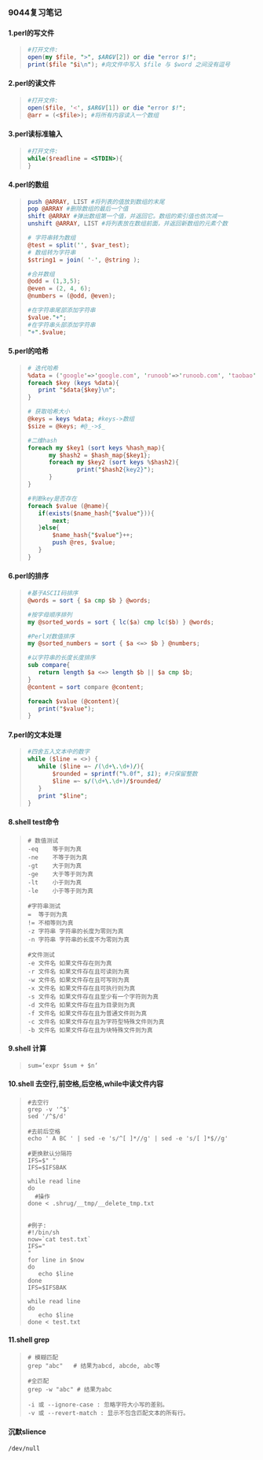 ### 9044复习笔记

#### 1.perl的写文件

>```perl
> #打开文件:
> open(my $file, ">", $ARGV[2]) or die "error $!";
> print($file "$i\n"); #向文件中写入 $file 与 $word 之间没有逗号
>```

#### 2.perl的读文件

>```perl
> #打开文件:
> open($file, '<', $ARGV[1]) or die "error $!";
> @arr = (<$file>); #将所有内容读入一个数组
>```

#### 3.perl读标准输入

>```perl
> #打开文件:
> while($readline = <STDIN>){
> }
>```

#### 4.perl的数组

>```perl
>push @ARRAY, LIST #将列表的值放到数组的末尾
>pop @ARRAY #删除数组的最后一个值
>shift @ARRAY #弹出数组第一个值，并返回它。数组的索引值也依次减一
>unshift @ARRAY, LIST #将列表放在数组前面，并返回新数组的元素个数
>
># 字符串转为数组
>@test = split('', $var_test);
># 数组转为字符串
>$string1 = join( '-', @string );
>
>#合并数组
>@odd = (1,3,5);
>@even = (2, 4, 6);
>@numbers = (@odd, @even);
>
>#在字符串尾部添加字符串
>$value."+";
>#在字符串头部添加字符串
>"+".$value;
>```

####  5.perl的哈希

>```perl
># 迭代哈希
>%data = ('google'=>'google.com', 'runoob'=>'runoob.com', 'taobao'=>'taobao.com');
>foreach $key (keys %data){
>    print "$data{$key}\n";
>}
>
># 获取哈希大小
>@keys = keys %data; #keys->数组
>$size = @keys; #@_->$_
>
>#二维hash
>foreach my $key1 (sort keys %hash_map){
>		my $hash2 = $hash_map{$key1};
>		foreach my $key2 (sort keys %$hash2){
>				print("$hash2{key2}");
>		}
>}
>
>#判断key是否存在
>foreach $value (@name){
>    if(exists($name_hash{"$value"})){
>        next;
>    }else{
>        $name_hash{"$value"}++;
>        push @res, $value;
>    }
>}
>```

#### 6.perl的排序

>```perl
>#基于ASCII码排序
>@words = sort { $a cmp $b } @words;
>
>#按字母顺序排列
>my @sorted_words = sort { lc($a) cmp lc($b) } @words;
>
>#Perl对数值排序
>my @sorted_numbers = sort { $a <=> $b } @numbers;
>
>#以字符串的长度长度排序
>sub compare{
>    return length $a <=> length $b || $a cmp $b;
>}
>@content = sort compare @content;
>
>foreach $value (@content){
>    print("$value");
>}
>```

#### 7.perl的文本处理

>```perl
>#四舍五入文本中的数字
>while ($line = <>) {
>    while ($line =~ /(\d+\.\d+)/){
>        $rounded = sprintf("%.0f", $1); #只保留整数
>        $line =~ s/(\d+\.\d+)/$rounded/
>    }
>    print "$line";
>}
>```

#### 8.shell test命令

>```shell
># 数值测试
>-eq	等于则为真
>-ne	不等于则为真
>-gt	大于则为真
>-ge	大于等于则为真
>-lt	小于则为真
>-le	小于等于则为真
>
>#字符串测试
>=	等于则为真
>!=	不相等则为真
>-z 字符串	字符串的长度为零则为真
>-n 字符串	字符串的长度不为零则为真
>
>#文件测试
>-e 文件名	如果文件存在则为真
>-r 文件名	如果文件存在且可读则为真
>-w 文件名	如果文件存在且可写则为真
>-x 文件名	如果文件存在且可执行则为真
>-s 文件名	如果文件存在且至少有一个字符则为真
>-d 文件名	如果文件存在且为目录则为真
>-f 文件名	如果文件存在且为普通文件则为真
>-c 文件名	如果文件存在且为字符型特殊文件则为真
>-b 文件名	如果文件存在且为块特殊文件则为真
>```

#### 9.shell 计算

>```shell
>sum=‘expr $sum + $n‘
>```

#### 10.shell 去空行,前空格,后空格,while中读文件内容

>```shell
>#去空行
>grep -v '^$'
>sed '/^$/d'
>
>#去前后空格
>echo ' A BC ' | sed -e 's/^[ ]*//g' | sed -e 's/[ ]*$//g'
>
>#更换默认分隔符
>IFS=$" "
>IFS=$IFSBAK
>
>while read line
>do
>	#操作
>done < .shrug/__tmp/__delete_tmp.txt
>
>
>#例子:
>#!/bin/sh
>now=`cat test.txt`
>IFS="
>"
>for line in $now
>do
>    echo $line
>done
>IFS=$IFSBAK
>
>while read line
>do
>    echo $line
>done < test.txt
>```

#### 11.shell grep

>```shell
># 模糊匹配
>grep "abc"   # 结果为abcd, abcde, abc等
>
>#全匹配
>grep -w "abc" # 结果为abc 
>
>-i 或 --ignore-case : 忽略字符大小写的差别。
>-v 或 --revert-match : 显示不包含匹配文本的所有行。
>```

#### 沉默slience

```
/dev/null
```

